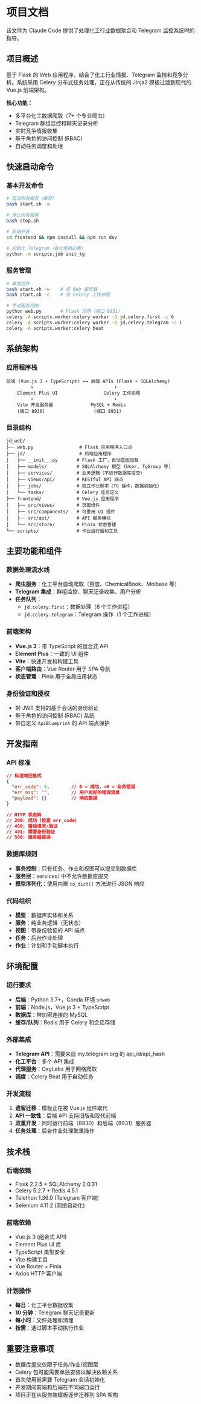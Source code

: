 # 项目文档

该文件为 Claude Code 提供了处理化工行业数据聚合和 Telegram 监控系统时的指导。

## 项目概述

基于 Flask 的 Web 应用程序，结合了化工行业情报、Telegram 监控和竞争分析。系统采用 Celery 分布式任务处理，正在从传统的 Jinja2 模板过渡到现代的 Vue.js 前端架构。

**核心功能：**
- 多平台化工数据爬取（7+ 个专业爬虫）
- Telegram 群组监控和聊天记录分析
- 实时竞争情报收集
- 基于角色的访问控制 (RBAC)
- 自动任务调度和处理

## 快速启动命令

### 基本开发命令
```bash
# 启动所有服务（推荐）
bash start.sh -a

# 停止所有服务
bash stop.sh

# 前端开发
cd frontend && npm install && npm run dev

# 初始化 Telegram（首次使用必需）
python -m scripts.job init_tg
```

### 服务管理
```bash
# 单独组件
bash start.sh -w    # 仅 Web 服务器
bash start.sh -c    # 仅 Celery 工作进程

# 手动服务控制
python web.py       # Flask 应用（端口 8931）
celery -A scripts.worker:celery worker -Q jd.celery.first -c 6
celery -A scripts.worker:celery worker -Q jd.celery.telegram -c 1
celery -A scripts.worker:celery beat
```

## 系统架构

### 应用程序栈
```
前端 (Vue.js 3 + TypeScript) ←→ 后端 APIs (Flask + SQLAlchemy)
         ↓                              ↓
    Element Plus UI                 Celery 工作进程
         ↓                              ↓
    Vite 开发服务器              MySQL + Redis
    (端口 8930)                  (端口 8931)
```

### 目录结构
```
jd_web/
├── web.py                 # Flask 应用程序入口点
├── jd/                    # 后端应用程序
│   ├── __init__.py       # Flask 工厂，自动蓝图加载
│   ├── models/           # SQLAlchemy 模型 (User, TgGroup 等)
│   ├── services/         # 业务逻辑（不进行数据库提交）
│   ├── views/api/        # RESTful API 端点
│   ├── jobs/             # 独立作业脚本（TG 操作，数据初始化）
│   └── tasks/            # Celery 任务定义
├── frontend/             # Vue.js 应用程序
│   ├── src/views/        # 页面组件
│   ├── src/components/   # 可重用 UI 组件
│   ├── src/api/          # API 服务模块
│   └── src/store/        # Pinia 状态管理
└── scripts/              # 作业运行器和工具
```

## 主要功能和组件

### 数据处理流水线
- **爬虫服务**：化工平台自动爬取（百度、ChemicalBook、Molbase 等）
- **Telegram 集成**：群组监控、聊天记录收集、用户分析
- **任务队列**：
  - `jd.celery.first`：数据处理（6 个工作进程）
  - `jd.celery.telegram`：Telegram 操作（1 个工作进程）

### 前端架构
- **Vue.js 3**：带 TypeScript 的组合式 API
- **Element Plus**：一致的 UI 组件
- **Vite**：快速开发和构建工具
- **客户端路由**：Vue Router 用于 SPA 导航
- **状态管理**：Pinia 用于全局应用状态

### 身份验证和授权
- 带 JWT 支持的基于会话的身份验证
- 基于角色的访问控制 (RBAC) 系统
- 带自定义 `ApiBlueprint` 的 API 端点保护

## 开发指南

### API 标准
```json
// 标准响应格式
{
  "err_code": 0,        // 0 = 成功，>0 = 业务错误
  "err_msg": "",        // 用户友好的错误消息
  "payload": {}         // 响应数据
}

// HTTP 状态码
// 200: 成功（检查 err_code）
// 400: 错误请求/验证
// 401: 需要身份验证
// 500: 服务器错误
```

### 数据库规则
- **事务控制**：只有任务、作业和视图可以提交到数据库
- **服务层**：services/ 中不允许数据库提交
- **模型序列化**：使用内置 `to_dict()` 方法进行 JSON 响应

### 代码组织
- **模型**：数据库实体和关系
- **服务**：纯业务逻辑（无状态）
- **视图**：带身份验证的 API 端点
- **任务**：后台作业处理
- **作业**：计划和手动脚本执行

## 环境配置

### 运行要求
- **后端**：Python 3.7+，Conda 环境 `sdweb`
- **前端**：Node.js，Vue.js 3 + TypeScript
- **数据库**：带加密连接的 MySQL
- **缓存/队列**：Redis 用于 Celery 和会话存储

### 外部集成
- **Telegram API**：需要来自 my.telegram.org 的 api_id/api_hash
- **化工平台**：多个 API 集成
- **代理服务**：OxyLabs 用于网络爬取
- **调度**：Celery Beat 用于自动任务

### 开发流程
1. **遗留迁移**：模板正在被 Vue.js 组件取代
2. **API 一致性**：后端 API 支持旧版和现代前端
3. **双重开发**：同时运行前端（8930）和后端（8931）服务器
4. **任务处理**：后台作业处理繁重操作

## 技术栈

### 后端依赖
- Flask 2.2.5 + SQLAlchemy 2.0.31
- Celery 5.2.7 + Redis 4.5.1
- Telethon 1.36.0 (Telegram 客户端)
- Selenium 4.11.2 (网络自动化)

### 前端依赖
- Vue.js 3 (组合式 API)
- Element Plus UI 库
- TypeScript 类型安全
- Vite 构建工具
- Vue Router + Pinia
- Axios HTTP 客户端

### 计划操作
- **每日**：化工平台数据收集
- **10 分钟**：Telegram 聊天记录更新
- **每小时**：文件处理和清理
- **按需**：通过脚本手动执行作业

## 重要注意事项

- 数据库提交仅限于任务/作业/视图层
- Celery 包可能需要单独安装以解决依赖关系
- 首次使用前需要 Telegram 会话初始化
- 开发期间前端和后端在不同端口运行
- 项目正在从服务端模板逐步迁移到 SPA 架构
